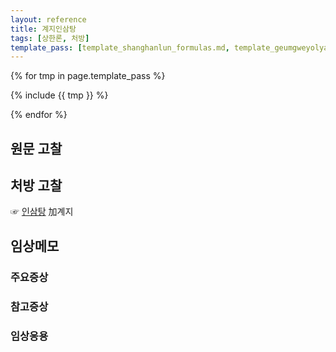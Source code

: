 ```yaml
---
layout: reference
title: 계지인삼탕
tags: [상한론, 처방]
template_pass: [template_shanghanlun_formulas.md, template_geumgweyolyag_formulas.md, template_etc_formulas.md]
---
```



{% for tmp in page.template_pass %}

{% include {{ tmp }} %}

{% endfor %}

## 원문 고찰

## 처방 고찰

☞ [인삼탕]({{site.formulaurl}}/인삼탕) 加계지

## 임상메모

### 주요증상


### 참고증상


### 임상응용
